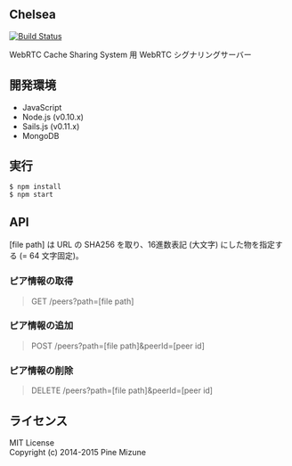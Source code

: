 Chelsea
-------
[![Build Status](https://travis-ci.org/WebRTC-CacheSharing/Chelsea.svg?branch=master)](https://travis-ci.org/WebRTC-CacheSharing/Chelsea)

WebRTC Cache Sharing System 用 WebRTC シグナリングサーバー

## 開発環境

- JavaScript
- Node.js (v0.10.x)
- Sails.js (v0.11.x)
- MongoDB

## 実行

```
$ npm install
$ npm start
```

## API
[file path] は URL の SHA256 を取り、16進数表記 (大文字) にした物を指定する (= 64 文字固定)。

### ピア情報の取得

> GET /peers?path=[file path]

### ピア情報の追加

> POST /peers?path=[file path]&peerId=[peer id]

### ピア情報の削除

> DELETE /peers?path=[file path]&peerId=[peer id]

## ライセンス
MIT License<br />
Copyright (c) 2014-2015 Pine Mizune